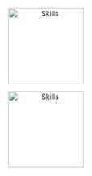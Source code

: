 <p align="center">
  <img src="https://skillicons.dev/icons?i=python,c,c++" alt="Skills" width="150"/>
</p>
<p align="center">
  <img src="https://skillicons.dev/icons?i=vscode" alt="Skills" width="150"/>
</p>
